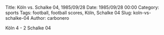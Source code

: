 Title: Köln vs. Schalke 04, 1985/09/28
Date: 1985/09/28 00:00
Category: sports
Tags: football, football scores, Köln, Schalke 04
Slug: koln-vs-schalke-04
Author: carbonero


Köln 4 - 2 Schalke 04
